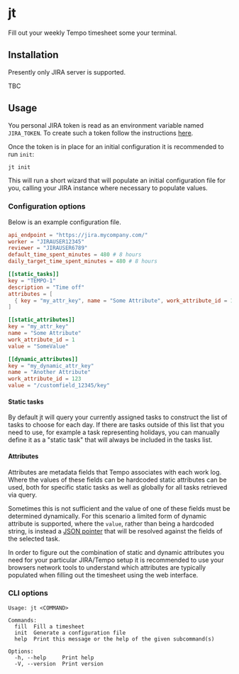 # jt

Fill out your weekly Tempo timesheet some your terminal.

## Installation

Presently only JIRA server is supported.

TBC

## Usage

You personal JIRA token is read as an environment variable named `JIRA_TOKEN`.
To create such a token follow the instructions
[here](https://confluence.atlassian.com/enterprise/using-personal-access-tokens-1026032365.html).

Once the token is in place for an initial configuration it is recommended to run
`init`:

```sh
jt init
```

This will run a short wizard that will populate an initial configuration file
for you, calling your JIRA instance where necessary to populate values.

### Configuration options

Below is an example configuration file.

```toml
api_endpoint = "https://jira.mycompany.com/"
worker = "JIRAUSER12345"
reviewer = "JIRAUSER6789"
default_time_spent_minutes = 480 # 8 hours
daily_target_time_spent_minutes = 480 # 8 hours

[[static_tasks]]
key = "TEMPO-1"
description = "Time off"
attributes = [
  { key = "my_attr_key", name = "Some Attribute", work_attribute_id = 1, value = "SomeValue" },
]

[[static_attributes]]
key = "my_attr_key"
name = "Some Attribute"
work_attribute_id = 1
value = "SomeValue"

[[dynamic_attributes]]
key = "my_dynamic_attr_key"
name = "Another Attribute"
work_attribute_id = 123
value = "/customfield_12345/key"

```

#### Static tasks

By default jt will query your currently assigned tasks to construct the list of
tasks to choose for each day. If there are tasks outside of this list that you
need to use, for example a task representing holidays, you can manually define
it as a "static task" that will always be included in the tasks list.

#### Attributes

Attributes are metadata fields that Tempo associates with each work log. Where
the values of these fields can be hardcoded static attributes can be used, both
for specific static tasks as well as globally for all tasks retrieved via query.

Sometimes this is not sufficient and the value of one of these fields must be
determined dynamically. For this scenario a limited form of dynamic attribute is
supported, where the `value`, rather than being a hardcoded string, is instead a
[JSON pointer](https://www.rfc-editor.org/rfc/rfc6901) that will be resolved
against the fields of the selected task.

In order to figure out the combination of static and dynamic attributes you need
for your particular JIRA/Tempo setup it is recommended to use your browsers
network tools to understand which attributes are typically populated when
filling out the timesheet using the web interface.

### CLI options

```
Usage: jt <COMMAND>

Commands:
  fill  Fill a timesheet
  init  Generate a configuration file
  help  Print this message or the help of the given subcommand(s)

Options:
  -h, --help     Print help
  -V, --version  Print version
```
